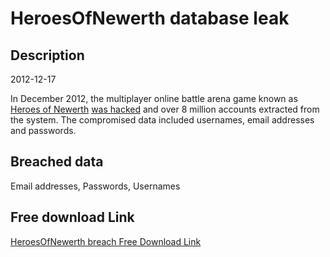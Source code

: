 # HeroesOfNewerth database leak

## Description

2012-12-17

In December 2012, the multiplayer online battle arena game known as <a href="http://www.heroesofnewerth.com/" target="_blank" rel="noopener">Heroes of Newerth</a> <a href="https://www.reddit.com/r/HeroesofNewerth/comments/14zj2p/i_am_the_guy_who_hacked_hon/" target="_blank" rel="noopener"> was hacked</a> and over 8 million accounts extracted from the system. The compromised data included usernames, email addresses and passwords.

## Breached data

Email addresses, Passwords, Usernames

## Free download Link

[HeroesOfNewerth breach Free Download Link](https://tinyurl.com/2b2k277t)